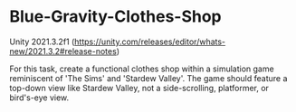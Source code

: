# Blue-Gravity-Clothes-Shop
Unity 2021.3.2f1 (https://unity.com/releases/editor/whats-new/2021.3.2#release-notes)

For this task, create a functional clothes shop within a simulation game reminiscent of 'The Sims' and 'Stardew Valley'. The game should feature a top-down view like Stardew Valley, not a side-scrolling, platformer, or bird's-eye view.
